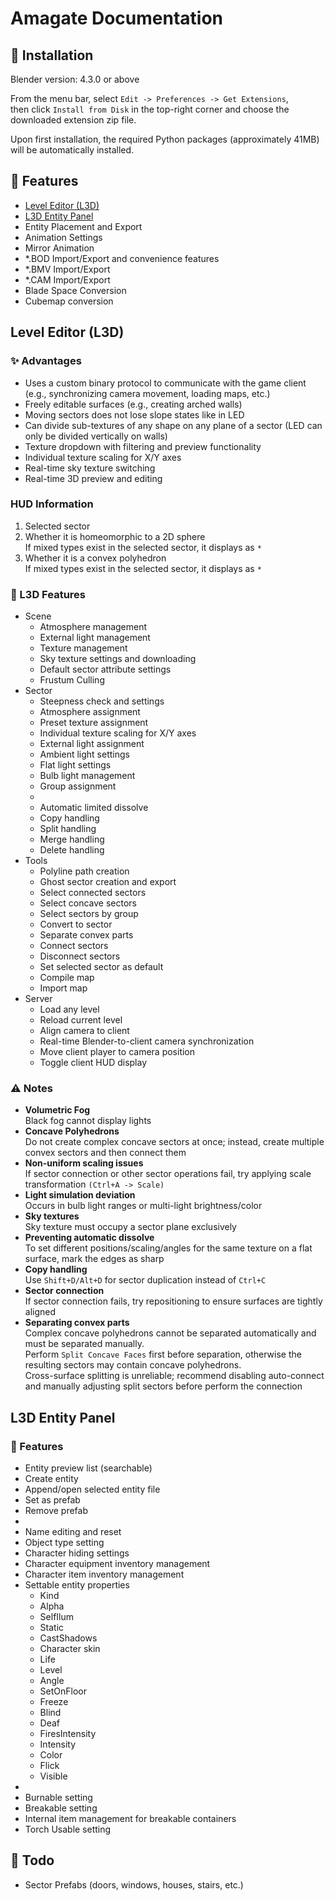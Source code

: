# Amagate Documentation

## 📖 Installation

Blender version: 4.3.0 or above

From the menu bar, select `Edit -> Preferences -> Get Extensions`,  
then click `Install from Disk` in the top-right corner and choose the downloaded extension zip file.

Upon first installation, the required Python packages (approximately 41MB) will be automatically installed.

## 🌠 Features

- [Level Editor (L3D)](#level-editor-l3d)
- [L3D Entity Panel](#l3d-entity-panel)
- Entity Placement and Export
- Animation Settings
- Mirror Animation
- \*.BOD Import/Export and convenience features
- \*.BMV Import/Export
- \*.CAM Import/Export
- Blade Space Conversion
- Cubemap conversion

## Level Editor (L3D)

### ✨ Advantages

- Uses a custom binary protocol to communicate with the game client (e.g., synchronizing camera movement, loading maps, etc.)
- Freely editable surfaces (e.g., creating arched walls)
- Moving sectors does not lose slope states like in LED
- Can divide sub-textures of any shape on any plane of a sector (LED can only be divided vertically on walls)
- Texture dropdown with filtering and preview functionality
- Individual texture scaling for X/Y axes
- Real-time sky texture switching
- Real-time 3D preview and editing

### HUD Information

1. Selected sector
2. Whether it is homeomorphic to a 2D sphere  
   If mixed types exist in the selected sector, it displays as `*`
3. Whether it is a convex polyhedron  
   If mixed types exist in the selected sector, it displays as `*`

### 🌟 L3D Features

- Scene
  - Atmosphere management
  - External light management
  - Texture management
  - Sky texture settings and downloading
  - Default sector attribute settings
  - Frustum Culling
- Sector
  - Steepness check and settings
  - Atmosphere assignment
  - Preset texture assignment
  - Individual texture scaling for X/Y axes
  - External light assignment
  - Ambient light settings
  - Flat light settings
  - Bulb light management
  - Group assignment
  -
  - Automatic limited dissolve
  - Copy handling
  - Split handling
  - Merge handling
  - Delete handling
- Tools
  - Polyline path creation
  - Ghost sector creation and export
  - Select connected sectors
  - Select concave sectors
  - Select sectors by group
  - Convert to sector
  - Separate convex parts
  - Connect sectors
  - Disconnect sectors
  - Set selected sector as default
  - Compile map
  - Import map
- Server
  - Load any level
  - Reload current level
  - Align camera to client
  - Real-time Blender-to-client camera synchronization
  - Move client player to camera position
  - Toggle client HUD display

### ⚠️ Notes

- **Volumetric Fog**  
  Black fog cannot display lights
- **Concave Polyhedrons**  
  Do not create complex concave sectors at once; instead, create multiple convex sectors and then connect them
- **Non-uniform scaling issues**  
  If sector connection or other sector operations fail, try applying scale transformation `(Ctrl+A -> Scale)`
- **Light simulation deviation**  
  Occurs in bulb light ranges or multi-light brightness/color
- **Sky textures**  
  Sky texture must occupy a sector plane exclusively
- **Preventing automatic dissolve**  
  To set different positions/scaling/angles for the same texture on a flat surface, mark the edges as sharp
- **Copy handling**  
  Use `Shift+D/Alt+D` for sector duplication instead of `Ctrl+C`
- **Sector connection**  
  If sector connection fails, try repositioning to ensure surfaces are tightly aligned
- **Separating convex parts**  
  Complex concave polyhedrons cannot be separated automatically and must be separated manually.  
  Perform `Split Concave Faces` first before separation, otherwise the resulting sectors may contain concave polyhedrons.  
  Cross-surface splitting is unreliable; recommend disabling auto-connect and manually adjusting split sectors before perform the connection

## L3D Entity Panel

### 🌟 Features

- Entity preview list (searchable)
- Create entity
- Append/open selected entity file
- Set as prefab
- Remove prefab
-
- Name editing and reset
- Object type setting
- Character hiding settings
- Character equipment inventory management
- Character item inventory management
- Settable entity properties
  - Kind
  - Alpha
  - SelfIlum
  - Static
  - CastShadows
  - Character skin
  - Life
  - Level
  - Angle
  - SetOnFloor
  - Freeze
  - Blind
  - Deaf
  - FiresIntensity
  - Intensity
  - Color
  - Flick
  - Visible
-
- Burnable setting
- Breakable setting
- Internal item management for breakable containers
- Torch Usable setting

## 📝 Todo

- Sector Prefabs (doors, windows, houses, stairs, etc.)
